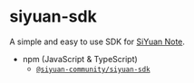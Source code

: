 # siyuan-sdk

A simple and easy to use SDK for [SiYuan Note](https://github.com/siyuan-note/siyuan).

- npm (JavaScript & TypeScript)
  - [`@siyuan-community/siyuan-sdk`](https://www.npmjs.com/package/@siyuan-community/siyuan-sdk)
